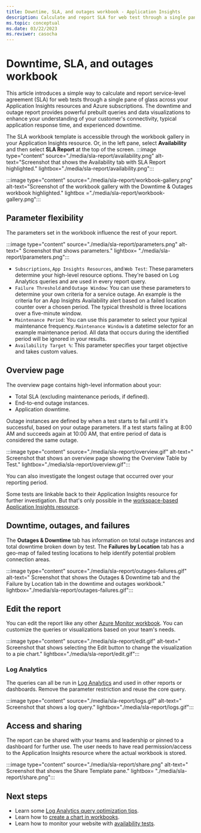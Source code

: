 ```yaml
---
title: Downtime, SLA, and outages workbook - Application Insights
description: Calculate and report SLA for web test through a single pane of glass across your Application Insights resources and Azure subscriptions.
ms.topic: conceptual
ms.date: 03/22/2023
ms.reviwer: casocha
---
```


# Downtime, SLA, and outages workbook

This article introduces a simple way to calculate and report service-level agreement (SLA) for web tests through a single pane of glass across your Application Insights resources and Azure subscriptions. The downtime and outage report provides powerful prebuilt queries and data visualizations to enhance your understanding of your customer's connectivity, typical application response time, and experienced downtime.

The SLA workbook template is accessible through the workbook gallery in your Application Insights resource. Or, in the left pane, select **Availability** and then select **SLA Report** at the top of the screen.
:::image type="content" source="./media/sla-report/availability.png" alt-text="Screenshot that shows the Availability tab with SLA Report highlighted." lightbox="./media/sla-report/availability.png":::

:::image type="content" source="./media/sla-report/workbook-gallery.png" alt-text="Screenshot of the workbook gallery with the Downtime & Outages workbook highlighted." lightbox ="./media/sla-report/workbook-gallery.png":::

## Parameter flexibility

The parameters set in the workbook influence the rest of your report.

:::image type="content" source="./media/sla-report/parameters.png" alt-text=" Screenshot that shows parameters." lightbox= "./media/sla-report/parameters.png":::

* `Subscriptions`, `App Insights Resources`, and `Web Test`: These parameters determine your high-level resource options. They're based on Log Analytics queries and are used in every report query.
* `Failure Threshold` and `Outage Window`: You can use these parameters to determine your own criteria for a service outage. An example is the criteria for an App Insights Availability alert based on a failed location counter over a chosen period. The typical threshold is three locations over a five-minute window.
* `Maintenance Period`: You can use this parameter to select your typical maintenance frequency. `Maintenance Window` is a datetime selector for an example maintenance period. All data that occurs during the identified period will be ignored in your results.
* `Availability Target %`: This parameter specifies your target objective and takes custom values.

## Overview page

The overview page contains high-level information about your:

- Total SLA (excluding maintenance periods, if defined).
- End-to-end outage instances.
- Application downtime.

Outage instances are defined by when a test starts to fail until it's successful, based on your outage parameters. If a test starts failing at 8:00 AM and succeeds again at 10:00 AM, that entire period of data is considered the same outage.

:::image type="content" source="./media/sla-report/overview.gif" alt-text=" Screenshot that shows an overview page showing the Overview Table by Test." lightbox="./media/sla-report/overview.gif":::

You can also investigate the longest outage that occurred over your reporting period.

Some tests are linkable back to their Application Insights resource for further investigation. But that's only possible in the [workspace-based Application Insights resource](create-workspace-resource.md).

## Downtime, outages, and failures

The **Outages & Downtime** tab has information on total outage instances and total downtime broken down by test. The **Failures by Location** tab has a geo-map of failed testing locations to help identify potential problem connection areas.

:::image type="content" source="./media/sla-report/outages-failures.gif" alt-text=" Screenshot that shows the Outages & Downtime tab and the Failure by Location tab in the downtime and outages workbook." lightbox="./media/sla-report/outages-failures.gif":::

## Edit the report

You can edit the report like any other [Azure Monitor workbook](../visualize/workbooks-overview.md). You can customize the queries or visualizations based on your team's needs.

:::image type="content" source="./media/sla-report/edit.gif" alt-text=" Screenshot that shows selecting the Edit button to change the visualization to a pie chart." lightbox="./media/sla-report/edit.gif":::

### Log Analytics

The queries can all be run in [Log Analytics](../logs/log-analytics-overview.md) and used in other reports or dashboards. Remove the parameter restriction and reuse the core query.

:::image type="content" source="./media/sla-report/logs.gif" alt-text=" Screenshot that shows a log query." lightbox="./media/sla-report/logs.gif":::

## Access and sharing

The report can be shared with your teams and leadership or pinned to a dashboard for further use. The user needs to have read permission/access to the Application Insights resource where the actual workbook is stored.

:::image type="content" source="./media/sla-report/share.png" alt-text=" Screenshot that shows the Share Template pane." lightbox= "./media/sla-report/share.png":::

## Next steps

- Learn some [Log Analytics query optimization tips](../logs/query-optimization.md).
- Learn how to [create a chart in workbooks](../visualize/workbooks-chart-visualizations.md).
- Learn how to monitor your website with [availability tests](availability-overview.md).
